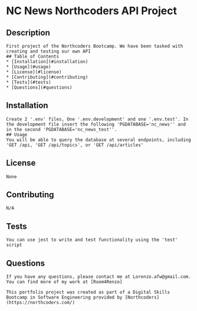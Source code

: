# NC News Northcoders API Project

## Description

    First project of the Northcoders Bootcamp. We have been tasked with creating and testing our own API
    ## Table of Contents
    * [Installation](#installation)
    * [Usage](#usage)
    * [License](#license)
    * [Contributing](#contributing)
    * [Tests](#tests)
    * [Questions](#questions)

## Installation

    Create 2 '.env' files, One '.env.development' and one '.env.test'. In the development file insert the following 'PGDATABASE='nc_news'' and in the second 'PGDATABASE='nc_news_test''.
    ## Usage
    You will be able to query the database at several endpoints, including 'GET /api, 'GET /api/topics', or 'GET /api/articles'

## License

    None 

## Contributing

    N/A

## Tests

    You can use jest to write and test functionality using the 'test' script

## Questions

    If you have any questions, please contact me at Lorenzo.afw@gmail.com.
    You can find more of my work at [Room4Renzo]

    This portfolio project was created as part of a Digital Skills Bootcamp in Software Engineering provided by [Northcoders](https://northcoders.com/)

